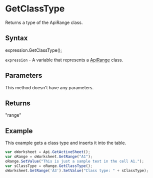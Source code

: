 # GetClassType

Returns a type of the ApiRange class.

## Syntax

expression.GetClassType();

`expression` - A variable that represents a [ApiRange](../ApiRange.md) class.

## Parameters

This method doesn't have any parameters.

## Returns

"range"

## Example

This example gets a class type and inserts it into the table.

```javascript
var oWorksheet = Api.GetActiveSheet();
var oRange = oWorksheet.GetRange("A1");
oRange.SetValue("This is just a sample text in the cell A1.");
var sClassType = oRange.GetClassType();
oWorksheet.GetRange('A3').SetValue("Class type: " + sClassType);
```
